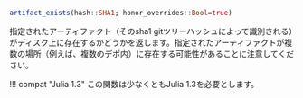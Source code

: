 ```julia
artifact_exists(hash::SHA1; honor_overrides::Bool=true)
```

指定されたアーティファクト（そのsha1 gitツリーハッシュによって識別される）がディスク上に存在するかどうかを返します。指定されたアーティファクトが複数の場所（例えば、複数のデポ内）に存在する可能性があることに注意してください。

!!! compat "Julia 1.3"
    この関数は少なくともJulia 1.3を必要とします。

